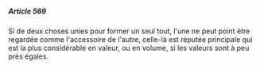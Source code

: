 ##### Article 569

Si de deux choses unies pour former un seul tout, l'une ne peut point être regardée comme l'accessoire de l'autre, celle-là est réputée principale qui est la plus considérable en valeur, ou en volume, si les valeurs sont à peu près égales.

